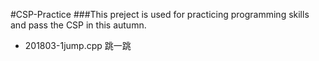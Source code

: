 #CSP-Practice
###This preject is used for practicing programming skills and pass the CSP in this autumn.
* 201803-1jump.cpp 跳一跳